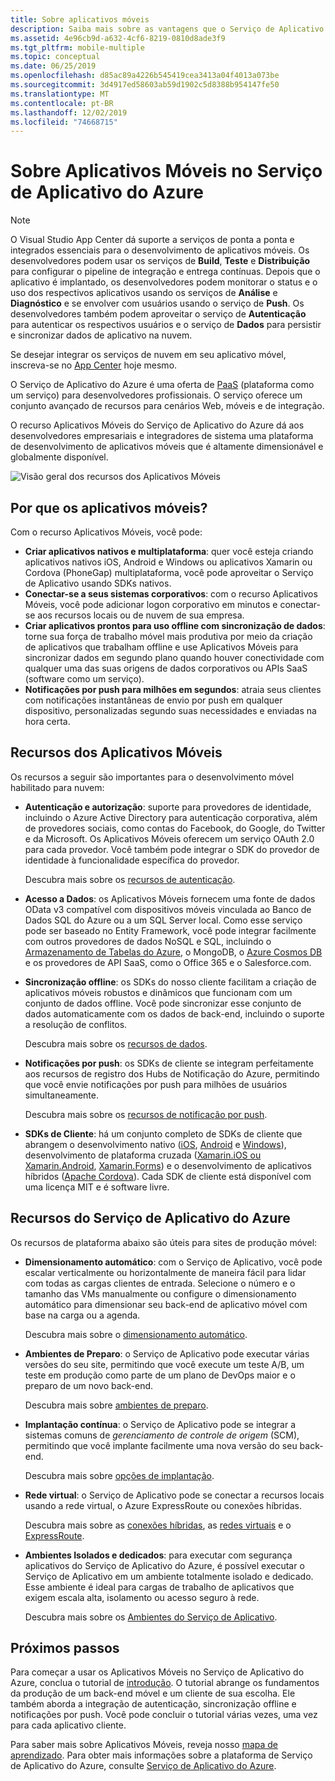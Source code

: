 ```yaml
---
title: Sobre aplicativos móveis
description: Saiba mais sobre as vantagens que o Serviço de Aplicativo traz para seus aplicativos móveis corporativos.
ms.assetid: 4e96cb9d-a632-4cf6-8219-0810d8ade3f9
ms.tgt_pltfrm: mobile-multiple
ms.topic: conceptual
ms.date: 06/25/2019
ms.openlocfilehash: d85ac89a4226b545419cea3413a04f4013a073be
ms.sourcegitcommit: 3d4917ed58603ab59d1902c5d8388b954147fe50
ms.translationtype: MT
ms.contentlocale: pt-BR
ms.lasthandoff: 12/02/2019
ms.locfileid: "74668715"
---
```

# <a name="getting-started"> </a>Sobre Aplicativos Móveis no Serviço de Aplicativo do Azure

> [!NOTE]
> O Visual Studio App Center dá suporte a serviços de ponta a ponta e integrados essenciais para o desenvolvimento de aplicativos móveis. Os desenvolvedores podem usar os serviços de **Build**, **Teste** e **Distribuição** para configurar o pipeline de integração e entrega contínuas. Depois que o aplicativo é implantado, os desenvolvedores podem monitorar o status e o uso dos respectivos aplicativos usando os serviços de **Análise** e **Diagnóstico** e se envolver com usuários usando o serviço de **Push**. Os desenvolvedores também podem aproveitar o serviço de **Autenticação** para autenticar os respectivos usuários e o serviço de **Dados** para persistir e sincronizar dados de aplicativo na nuvem.
>
> Se desejar integrar os serviços de nuvem em seu aplicativo móvel, inscreva-se no [App Center](https://appcenter.ms/signup?utm_source=zumo&utm_medium=Azure&utm_campaign=zumo%20doc) hoje mesmo.

O Serviço de Aplicativo do Azure é uma oferta de [PaaS](https://azure.microsoft.com/overview/what-is-paas/) (plataforma como um serviço) para desenvolvedores profissionais. O serviço oferece um conjunto avançado de recursos para cenários Web, móveis e de integração. 

O recurso Aplicativos Móveis do Serviço de Aplicativo do Azure dá aos desenvolvedores empresariais e integradores de sistema uma plataforma de desenvolvimento de aplicativos móveis que é altamente dimensionável e globalmente disponível.

![Visão geral dos recursos dos Aplicativos Móveis](./media/app-service-mobile-value-prop/overview.png)

## <a name="why-mobile-apps"></a>Por que os aplicativos móveis?
Com o recurso Aplicativos Móveis, você pode:

* **Criar aplicativos nativos e multiplataforma**: quer você esteja criando aplicativos nativos iOS, Android e Windows ou aplicativos Xamarin ou Cordova (PhoneGap) multiplataforma, você pode aproveitar o Serviço de Aplicativo usando SDKs nativos.
* **Conectar-se a seus sistemas corporativos**: com o recurso Aplicativos Móveis, você pode adicionar logon corporativo em minutos e conectar-se aos recursos locais ou de nuvem de sua empresa.
* **Criar aplicativos prontos para uso offline com sincronização de dados**: torne sua força de trabalho móvel mais produtiva por meio da criação de aplicativos que trabalham offline e use Aplicativos Móveis para sincronizar dados em segundo plano quando houver conectividade com qualquer uma das suas origens de dados corporativos ou APIs SaaS (software como um serviço).
* **Notificações por push para milhões em segundos**: atraia seus clientes com notificações instantâneas de envio por push em qualquer dispositivo, personalizadas segundo suas necessidades e enviadas na hora certa.

## <a name="mobile-apps-features"></a>Recursos dos Aplicativos Móveis
Os recursos a seguir são importantes para o desenvolvimento móvel habilitado para nuvem:

* **Autenticação e autorização**: suporte para provedores de identidade, incluindo o Azure Active Directory para autenticação corporativa, além de provedores sociais, como contas do Facebook, do Google, do Twitter e da Microsoft. Os Aplicativos Móveis oferecem um serviço OAuth 2.0 para cada provedor. Você também pode integrar o SDK do provedor de identidade à funcionalidade específica do provedor.

    Descubra mais sobre os [recursos de autenticação].

* **Acesso a Dados**: os Aplicativos Móveis fornecem uma fonte de dados OData v3 compatível com dispositivos móveis vinculada ao Banco de Dados SQL do Azure ou a um SQL Server local. Como esse serviço pode ser baseado no Entity Framework, você pode integrar facilmente com outros provedores de dados NoSQL e SQL, incluindo o [Armazenamento de Tabelas do Azure], o MongoDB, o [Azure Cosmos DB] e os provedores de API SaaS, como o Office 365 e o Salesforce.com.

* **Sincronização offline**: os SDKs do nosso cliente facilitam a criação de aplicativos móveis robustos e dinâmicos que funcionam com um conjunto de dados offline. Você pode sincronizar esse conjunto de dados automaticamente com os dados de back-end, incluindo o suporte a resolução de conflitos.

  Descubra mais sobre os [recursos de dados].

* **Notificações por push**: os SDKs de cliente se integram perfeitamente aos recursos de registro dos Hubs de Notificação do Azure, permitindo que você envie notificações por push para milhões de usuários simultaneamente.

  Descubra mais sobre os [recursos de notificação por push].

* **SDKs de Cliente**: há um conjunto completo de SDKs de cliente que abrangem o desenvolvimento nativo ([iOS], [Android] e [Windows]), desenvolvimento de plataforma cruzada ([Xamarin.iOS ou Xamarin.Android], [Xamarin.Forms]) e o desenvolvimento de aplicativos híbridos ([Apache Cordova]). Cada SDK de cliente está disponível com uma licença MIT e é software livre.

## <a name="azure-app-service-features"></a>Recursos do Serviço de Aplicativo do Azure
Os recursos de plataforma abaixo são úteis para sites de produção móvel:

* **Dimensionamento automático**: com o Serviço de Aplicativo, você pode escalar verticalmente ou horizontalmente de maneira fácil para lidar com todas as cargas clientes de entrada. Selecione o número e o tamanho das VMs manualmente ou configure o dimensionamento automático para dimensionar seu back-end de aplicativo móvel com base na carga ou a agenda.

  Descubra mais sobre o [dimensionamento automático].

* **Ambientes de Preparo**: o Serviço de Aplicativo pode executar várias versões do seu site, permitindo que você execute um teste A/B, um teste em produção como parte de um plano de DevOps maior e o preparo de um novo back-end.

  Descubra mais sobre [ambientes de preparo].

* **Implantação contínua**: o Serviço de Aplicativo pode se integrar a sistemas comuns de _gerenciamento de controle de origem_ (SCM), permitindo que você implante facilmente uma nova versão do seu back-end.

  Descubra mais sobre [opções de implantação](../app-service/deploy-local-git.md).

* **Rede virtual**: o Serviço de Aplicativo pode se conectar a recursos locais usando a rede virtual, o Azure ExpressRoute ou conexões híbridas.

  Descubra mais sobre as [conexões híbridas], as [redes virtuais] e o [ExpressRoute].

* **Ambientes Isolados e dedicados**: para executar com segurança aplicativos do Serviço de Aplicativo do Azure, é possível executar o Serviço de Aplicativo em um ambiente totalmente isolado e dedicado. Esse ambiente é ideal para cargas de trabalho de aplicativos que exigem escala alta, isolamento ou acesso seguro à rede.

  Descubra mais sobre os [Ambientes do Serviço de Aplicativo].

## <a name="next-steps"></a>Próximos passos

Para começar a usar os Aplicativos Móveis no Serviço de Aplicativo do Azure, conclua o tutorial de [introdução]. O tutorial abrange os fundamentos da produção de um back-end móvel e um cliente de sua escolha. Ele também aborda a integração de autenticação, sincronização offline e notificações por push. Você pode concluir o tutorial várias vezes, uma vez para cada aplicativo cliente.

Para saber mais sobre Aplicativos Móveis, reveja nosso [mapa de aprendizado].
Para obter mais informações sobre a plataforma de Serviço de Aplicativo do Azure, consulte [Serviço de Aplicativo do Azure].

<!-- URLs. -->
[Migrate your mobile service to App Service]: app-service-mobile-migrating-from-mobile-services.md
[Introdução]: app-service-mobile-ios-get-started.md
[Armazenamento de Tabelas do Azure]:../cosmos-db/table-storage-how-to-use-dotnet.md
[Azure Cosmos DB]: ../cosmos-db/sql-api-get-started.md
[recursos de autenticação]: ./app-service-mobile-auth.md
[recursos de dados]: ./app-service-mobile-offline-data-sync.md
[recursos de notificação por push]: ../notification-hubs/notification-hubs-push-notification-overview.md
[iOS]: ./app-service-mobile-ios-how-to-use-client-library.md
[Android]: ./app-service-mobile-android-how-to-use-client-library.md
[Windows]: ./app-service-mobile-dotnet-how-to-use-client-library.md
[Xamarin.iOS ou Xamarin.Android]: ./app-service-mobile-dotnet-how-to-use-client-library.md
[Xamarin.Forms]: ./app-service-mobile-xamarin-forms-get-started.md
[Apache Cordova]: ./app-service-mobile-cordova-how-to-use-client-library.md
[Dimensionamento automático]: ../app-service/manage-scale-up.md
[ambientes de preparo]: ../app-service/deploy-staging-slots.md
[conexões híbridas]: ../biztalk-services/integration-hybrid-connection-overview.md
[redes virtuais]: ../app-service/web-sites-integrate-with-vnet.md
[ExpressRoute]: ../app-service/environment/app-service-app-service-environment-network-configuration-expressroute.md
[Ambientes do Serviço de Aplicativo]: ../app-service/environment/intro.md
[mapa de aprendizado]: https://azure.microsoft.com/documentation/learning-paths/appservice-mobileapps/
[Serviço de aplicativo do Azure]: ../app-service/overview.md
